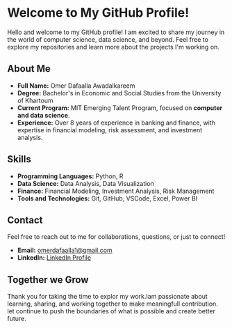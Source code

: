 # Welcome to My GitHub Profile!

Hello and welcome to my GitHub profile! I am excited to share my journey in the world of computer science, data science, and beyond. Feel free to explore my repositories and learn more about the projects I'm working on.

## About Me

- **Full Name:** Omer Dafaalla Awadalkareem
- **Degree:** Bachelor's in Economic and Social Studies from the University of Khartoum
- **Current Program:** MIT Emerging Talent Program, focused on **computer and data science**.
- **Experience:** Over 8 years of experience in banking and finance, with expertise in financial modeling, risk assessment, and investment analysis.

## Skills

- **Programming Languages:** Python, R
- **Data Science:** Data Analysis, Data Visualization
- **Finance:** Financial Modeling, Investment Analysis, Risk Management
- **Tools and Technologies:** Git, GitHub, VSCode, Excel, Power BI

## Contact

Feel free to reach out to me for collaborations, questions, or just to connect!

- **Email:** [omerdafaalla1@gmail.com][def]
- **LinkedIn:** [LinkedIn Profile][def2]

[def]: mailto:omerdafaalla1@gmail.com
[def2]: https://www.linkedin.com/in/omer-dafaalla-fmva-cbca

## Together we Grow

Thank you for taking the time to explor my work.Iam passionate about learning, sharing, and working together to make meaningfull contribution. let continue to push the boundaries of what is possible and create better future.